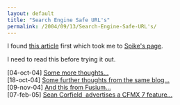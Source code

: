 ```yaml
---
layout: default
title: "Search Engine Safe URL's"
permalink: /2004/09/13/Search-Engine-Safe-URL's/
---
```


<p>I found <a target="_blank" href="http://blog.daemon.com.au/archives/000273.html" class="">this article</a> first which took me to <a target="_blank" href="http://www.spike.org.uk/go/friendly-urls" class="">Spike's page</a>.</p>
<p>I need to read this before trying it out.</p>
<p>[04-oct-04] <a target="_blank" href="http://doughughes.net/index.cfm/page-blogLink/entryId-37" class="">Some more thoughts...</a><br/>[18-oct-04] <a target="_blank" href="http://www.doughughes.net/index.cfm/page-blogLink/entryId-45" class="">Some further thoughts from the same blog...</a><br/>[09-nov-04] <a target="_blank" href="http://www.fusium.com/ses/sesFAQ.cfm" class="">And this from Fusium...</a><br/>[07-feb-05] <a href="http://www.corfield.org/blog/index.cfm?do=blog.entry&amp;entry=EF0D45FC-F934-0D17-77A7352382AA6452" target="_blank">Sean Corfield&nbsp; advertises a CFMX 7 feature...</a><br type="_moz"/></p>